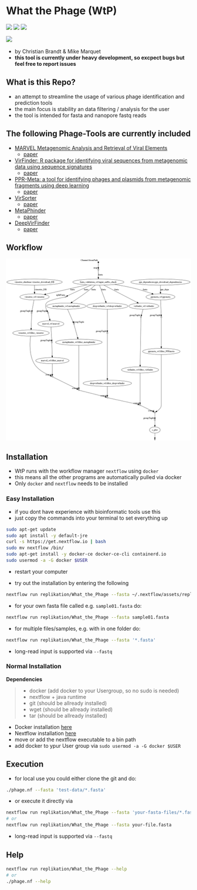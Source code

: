 # What the Phage (WtP)

![](https://img.shields.io/badge/nextflow-19.10.0-brightgreen)
![](https://img.shields.io/badge/uses-docker-blue.svg)
![](https://img.shields.io/badge/licence-GPL--3.0-lightgrey.svg)


![](https://github.com/replikation/What_the_Phage/workflows/Syntax_check/badge.svg)

* by Christian Brandt & Mike Marquet
* **this tool is currently under heavy development, so excpect bugs but feel free to report issues**

## What is this Repo?

* an attempt to streamline the usage of various phage identification and prediction tools
* the main focus is stability an data filtering / analysis for the user
* the tool is intended for fasta and nanopore fastq reads

## The following Phage-Tools are currently included

* [MARVEL Metagenomic Analysis and Retrieval of Viral Elements](https://github.com/LaboratorioBioinformatica/MARVEL#metagenomic-analysis-and-retrieval-of-viral-elements)
  * [paper](https://www.frontiersin.org/articles/10.3389/fgene.2018.00304/full)
* [VirFinder: R package for identifying viral sequences from metagenomic data using sequence signatures](https://github.com/jessieren/VirFinder)
  * [paper](https://link.springer.com/epdf/10.1186/s40168-017-0283-5?)
* [PPR-Meta: a tool for identifying phages and plasmids from metagenomic fragments using deep learning](https://github.com/zhenchengfang/PPR-Meta)
  * [paper](https://www.ncbi.nlm.nih.gov/pmc/articles/PMC6586199/)
* [VirSorter](https://github.com/simroux/VirSorter)
  * [paper](https://peerj.com/articles/985/)
* [MetaPhinder](https://github.com/vanessajurtz/MetaPhinder)
  * [paper](https://journals.plos.org/plosone/article?id=10.1371/journal.pone.0163111)
* [DeepVirFinder](https://github.com/jessieren/DeepVirFinder)
  * [paper](https://arxiv.org/abs/1806.07810)

## Workflow

![chart](figures/chart.png)

## Installation

* WtP runs with the workflow manager `nextflow` using `docker`
* this means all the other programs are automatically pulled via docker
* Only `docker` and `nextflow` needs to be installed

### Easy Installation
* if you dont have experience with bioinformatic tools use this
* just copy the commands into your terminal to set everything up

```bash
sudo apt-get update
sudo apt install -y default-jre
curl -s https://get.nextflow.io | bash 
sudo mv nextflow /bin/
sudo apt-get install -y docker-ce docker-ce-cli containerd.io
sudo usermod -a -G docker $USER
```

* restart your computer

* try out the installation by entering the following

```bash
nextflow run replikation/What_the_Phage --fasta ~/.nextflow/assets/replikation/What_the_Phage/test-data/T7_draft.fa
```

* for your own fasta file called e.g. `sample01.fasta` do:

```bash
nextflow run replikation/What_the_Phage --fasta sample01.fasta
```

* for multiple files/samples, e.g. with in one folder do:

```bash
nextflow run replikation/What_the_Phage --fasta '*.fasta'
```

* long-read input is supported via `--fastq`

### Normal Installation

**Dependencies**

>   * docker (add docker to your Usergroup, so no sudo is needed)
>   * nextflow + java runtime 
>   * git (should be allready installed)
>   * wget (should be allready installed)
>   * tar (should be allready installed)

* Docker installation [here](https://docs.docker.com/v17.09/engine/installation/linux/docker-ce/ubuntu/#install-docker-ce)
* Nextflow installation [here](https://www.nextflow.io/)
* move or add the nextflow executable to a bin path
* add docker to ypur User group via `sudo usermod -a -G docker $USER`


## Execution

* for local use you could either clone the git and do:

```bash
./phage.nf --fasta 'test-data/*.fasta'
```

* or execute it directly via 

```bash
nextflow run replikation/What_the_Phage --fasta 'your-fasta-files/*.fasta'
# or
nextflow run replikation/What_the_Phage --fasta your-file.fasta
```

* long-read input is supported via `--fastq`

## Help

```bash
nextflow run replikation/What_the_Phage --help
# or
./phage.nf --help
```
